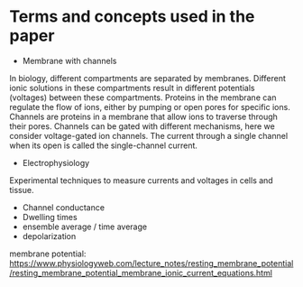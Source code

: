 # Terms and concepts used in the paper

- Membrane with channels

In biology, different compartments are separated by membranes. Different ionic solutions in these compartments result in different potentials (voltages) between these compartments. Proteins in the membrane can regulate the flow of ions, either by pumping or open pores for specific ions.  Channels are proteins in a membrane that allow ions to traverse through their pores. Channels can be gated with different mechanisms, here we consider voltage-gated ion channels. The current through a single channel when its open is called the single-channel current.  
- Electrophysiology

Experimental techniques to measure currents and voltages in cells and tissue.

- Channel conductance
- Dwelling times
- ensemble average / time average
- depolarization



membrane potential:
https://www.physiologyweb.com/lecture_notes/resting_membrane_potential/resting_membrane_potential_membrane_ionic_current_equations.html